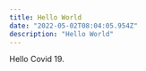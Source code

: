```yaml
---
title: Hello World
date: "2022-05-02T08:04:05.954Z"
description: "Hello World"
---
```


Hello Covid 19.
